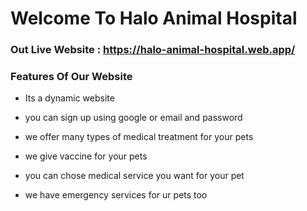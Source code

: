 # Welcome To Halo Animal Hospital

### Out Live Website : https://halo-animal-hospital.web.app/

### Features Of Our Website

* Its a dynamic website

* you can sign up using google or email and password

* we offer many types of medical treatment for your pets

* we give vaccine for your pets

* you can chose medical service you want for your pet

* we have emergency services for ur pets too
